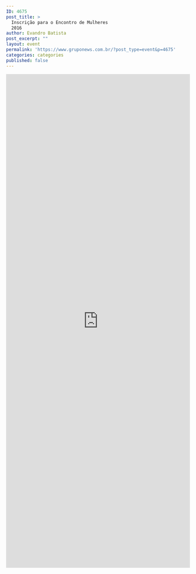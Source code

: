 ```yaml
---
ID: 4675
post_title: >
  Inscrição para o Encontro de Mulheres
  2016
author: Evandro Batista
post_excerpt: ""
layout: event
permalink: 'https://www.gruponews.com.br/?post_type=event&p=4675'
categories: categories
published: false
---
```

<iframe src="https://goo.gl/forms/1dd8zyKzyZgCuqe03" width="100%" height="1350px" frameborder="0" marginwidth="0" marginheight="0">Carregando…</iframe>